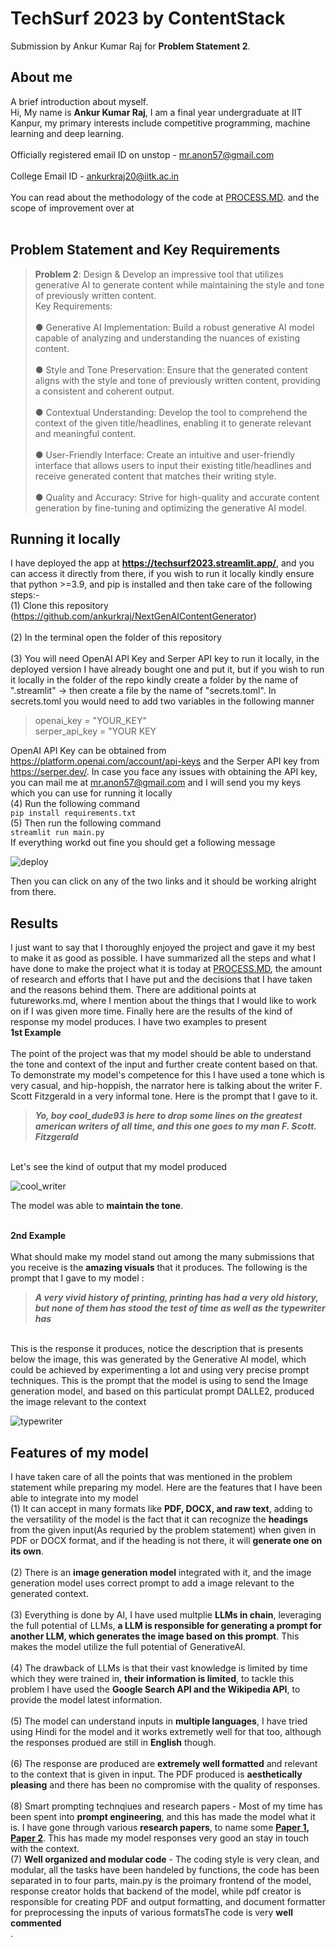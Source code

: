 # TechSurf 2023 by ContentStack
Submission by Ankur Kumar Raj for **Problem Statement 2**.
## About me
A brief introduction about myself.
<br> Hi, My name is **Ankur Kumar Raj**, I am a final year undergraduate at IIT Kanpur, my primary interests include competitive programming, machine learning and deep learning. </br>
<br> Officially registered email ID on unstop - mr.anon57@gmail.com </br>
<br> College Email ID - ankurkraj20@iitk.ac.in </br>
<br> You can read about the methodology of the code at [PROCESS.MD](https://github.com/ankurkraj/NextGenAIContentGenerator/blob/main/PROCESS.md). and the scope of improvement over at </br>
<br> 

## Problem Statement and Key Requirements
>**Problem 2**: Design & Develop an impressive tool that utilizes generative AI to generate content while maintaining the style and tone of previously written content.
><br> Key Requirements: </br>
><br> ●	Generative AI Implementation: Build a robust generative AI model capable of analyzing and understanding the nuances of existing content. </br>
><br> ●	Style and Tone Preservation: Ensure that the generated content aligns with the style and tone of previously written content, providing a consistent and coherent output. </br>
><br> ●	Contextual Understanding: Develop the tool to comprehend the context of the given title/headlines, enabling it to generate relevant and meaningful content. </br>
><br> ●	User-Friendly Interface: Create an intuitive and user-friendly interface that allows users to input their existing title/headlines and receive generated content that matches their writing style. </br>
><br> ●	Quality and Accuracy: Strive for high-quality and accurate content generation by fine-tuning and optimizing the generative AI model. </br>

## Running it locally
I have deployed the app at **https://techsurf2023.streamlit.app/**, and you can access it directly from there, if you wish to run it locally kindly ensure that python >=3.9, and pip is installed and then take care of the following steps:-
<br> (1) Clone this repository (https://github.com/ankurkraj/NextGenAIContentGenerator) </br>
<br> (2) In the terminal open the folder of this repository </br>
<br> (3) You will need OpenAI API Key and Serper API key to run it locally, in the deployed version I have already bought one and put it, but if you wish to run it locally in the folder of the repo kindly create a folder by the name of ".streamlit" -> then create a file by the name of "secrets.toml". In secrets.toml you would need to add two variables in the following manner </br>

>openai_key = "YOUR_KEY"
><br> serper_api_key = "YOUR KEY </br>

OpenAI API Key can be obtained from https://platform.openai.com/account/api-keys and the Serper API key from https://serper.dev/. In case you face any issues with obtaining the API key, you can mail me at mr.anon57@gmail.com and I will send you my keys which you can use for running it locally
<br> (4) Run the following command  </br>
`pip install requirements.txt`
<br> (5) Then run the following command </br>
`streamlit run main.py`
<br> If everything workd out fine you should get a following message</br>

![deploy](https://github.com/ankurkraj/NextGenAIContentGenerator/assets/84915395/6866b89e-c548-4eee-875c-2b1ebe503f3b)

Then you can click on any of the two links and it should be working alright from there.

## Results 
I just want to say that I thoroughly enjoyed the project and gave it my best to make it as good as possible. I have summarized all the steps and what I have done to make the project what it is today at [PROCESS.MD](https://github.com/ankurkraj/NextGenAIContentGenerator/blob/main/PROCESS.md), the amount of research and efforts that I have put and the decisions that I have taken and the reasons behind them. There are additional points at futureworks.md, where I mention about the things that I would like to work on if I was given more time. Finally here are the results of the kind of response my model produces. I have two examples to present 
<br>**1st Example**</br>
<br>The point of the project was that my model should be able to understand the tone and context of the input and further create content based on that. To demonstrate my model's competence for this I have used a tone which is very casual, and hip-hoppish, the narrator here is talking about the writer F. Scott Fitzgerald in a very informal tone. Here is the prompt that I gave to it. </br>
>**_Yo, boy cool_dude93 is here to drop some lines on the greatest american writers of all time, and this one goes to my man F. Scott. Fitzgerald_**

<br>Let's see the kind of output that my model produced</br>

![cool_writer](https://github.com/ankurkraj/NextGenAIContentGenerator/assets/84915395/260ca8b2-4d74-4e2c-8dd9-a7a9fb22dc35)

The model was able to **maintain the tone**.

<br> **2nd Example** </br>
<br> What should make my model stand out among the many submissions that you receive is the **amazing visuals** that it produces. The following is the prompt that I gave to my model : </br>

> **_A very vivid history of printing, printing has had a very old history, but none of them has stood the test of time as well as the typewriter has_**

<br>This is the response it produces, notice the description that is presents below the image, this was generated by the Generative AI model, which could be achieved by experimenting a lot and using very precise prompt techniques. This is the prompt that the model is using to send the Image generation model, and based on this particulat prompt DALLE2, produced the image relevant to the context</br>

![typewriter](https://github.com/ankurkraj/NextGenAIContentGenerator/assets/84915395/054fb42f-cbbe-4471-b0ad-0e666d9e1636)

## Features of my model
I have taken care of all the points that was mentioned in the problem statement while preparing my model. Here are the features that I have been able to integrate into my model
<br> (1) It can accept in many formats like **PDF, DOCX, and raw text**, adding to the versatility of the model is the fact that it can recognize the **headings** from the given input(As requried by the problem statement) when given in PDF or DOCX format, and if the heading is not there, it will **generate one on its own**. </br>
<br> (2) There is an **image generation model** integrated with it, and the image generation model uses correct prompt to add a image relevant to the generated context. </br>
<br> (3) Everything is done by AI, I have used multplie **LLMs in chain**, leveraging the full potential of LLMs, **a LLM is responsible for generating a prompt for another LLM, which generates the image based on this prompt**. This makes the model utilize the full potential of GenerativeAI. </br>
<br> (4) The drawback of LLMs is that their vast knowledge is limited by time which they were trained in, **their information is limited**, to tackle this problem I have used the **Google Search API and the Wikipedia API**, to provide the model latest information. </br>
<br> (5) The model can understand inputs in **multiple languages**, I have tried using Hindi for the model and it works extremetly well for that too, although the responses produed are still in **English** though.</br>
<br> (6) The response are produced are **extremely well formatted** and relevant to the context that is given in input. The PDF produced is **aesthetically pleasing** and there has been no compromise with the quality of responses. </br>
<br> (8) Smart prompting technqiues and research papers - Most of my time has been spent into **prompt engineering**, and this has made the model what it is. I have gone through various **research papers**, to name some **[Paper 1](https://arxiv.org/abs/2101.06804), [Paper 2](https://arxiv.org/abs/2101.06804)**. This has made my model responses very good an stay in touch with the context.
<br> (7) **Well organized and modular code** - The coding style is very clean, and modular, all the tasks have been handeled by functions, the code has been separated in to four parts, main.py is the proimary frontend of the model, response creator holds that backend of the model, while pdf creator is responsible for creating PDF and output formatting, and document formatter for preprocessing the inputs of various formatsThe code is very **well commented** </br>.

